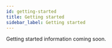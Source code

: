 ```yaml
---
id: getting-started
title: Getting started
sidebar_label: Getting started
---
```


Getting started information coming soon.